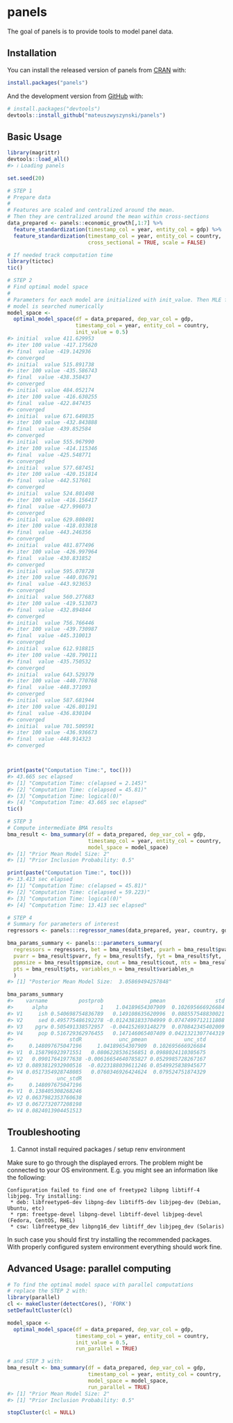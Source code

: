 
<!-- README.md is generated from README.Rmd. Please edit that file -->

# panels

<!-- badges: start -->
<!-- badges: end -->

The goal of panels is to provide tools to model panel data.

## Installation

You can install the released version of panels from
[CRAN](https://CRAN.R-project.org) with:

``` r
install.packages("panels")
```

And the development version from [GitHub](https://github.com/) with:

``` r
# install.packages("devtools")
devtools::install_github("mateuszwyszynski/panels")
```

## Basic Usage

``` r
library(magrittr)
devtools::load_all()
#> ℹ Loading panels

set.seed(20)

# STEP 1
# Prepare data
#
# Features are scaled and centralized around the mean.
# Then they are centralized around the mean within cross-sections
data_prepared <- panels::economic_growth[,1:7] %>%
  feature_standardization(timestamp_col = year, entity_col = gdp) %>%
  feature_standardization(timestamp_col = year, entity_col = country,
                          cross_sectional = TRUE, scale = FALSE)

# If needed track computation time
library(tictoc)
tic()

# STEP 2
# Find optimal model space
#
# Parameters for each model are initialized with init_value. Then MLE for each
# model is searched numerically
model_space <-
  optimal_model_space(df = data_prepared, dep_var_col = gdp,
                      timestamp_col = year, entity_col = country,
                      init_value = 0.5)
#> initial  value 411.629953
#> iter 100 value -417.175620
#> final  value -419.142936
#> converged
#> initial  value 515.891738
#> iter 100 value -435.586743
#> final  value -438.358437
#> converged
#> initial  value 484.052174
#> iter 100 value -416.630255
#> final  value -422.847435
#> converged
#> initial  value 671.649835
#> iter 100 value -432.843888
#> final  value -439.852584
#> converged
#> initial  value 555.967990
#> iter 100 value -414.115346
#> final  value -425.548771
#> converged
#> initial  value 577.687451
#> iter 100 value -420.151814
#> final  value -442.517601
#> converged
#> initial  value 524.801498
#> iter 100 value -416.156417
#> final  value -427.996073
#> converged
#> initial  value 629.808491
#> iter 100 value -418.033818
#> final  value -443.246356
#> converged
#> initial  value 481.877496
#> iter 100 value -426.997964
#> final  value -430.831852
#> converged
#> initial  value 595.078728
#> iter 100 value -440.036791
#> final  value -443.923653
#> converged
#> initial  value 560.277683
#> iter 100 value -419.513073
#> final  value -432.894844
#> converged
#> initial  value 756.766446
#> iter 100 value -439.730987
#> final  value -445.310013
#> converged
#> initial  value 612.918815
#> iter 100 value -428.790111
#> final  value -435.750532
#> converged
#> initial  value 643.529379
#> iter 100 value -440.770768
#> final  value -448.371093
#> converged
#> initial  value 587.681944
#> iter 100 value -426.801191
#> final  value -436.830104
#> converged
#> initial  value 701.509591
#> iter 100 value -436.936673
#> final  value -448.914323
#> converged



print(paste("Computation Time:", toc()))
#> 43.665 sec elapsed
#> [1] "Computation Time: c(elapsed = 2.145)"
#> [2] "Computation Time: c(elapsed = 45.81)"
#> [3] "Computation Time: logical(0)"
#> [4] "Computation Time: 43.665 sec elapsed"
tic()

# STEP 3
# Compute intermediate BMA results
bma_result <- bma_summary(df = data_prepared, dep_var_col = gdp,
                          timestamp_col = year, entity_col = country,
                          model_space = model_space)
#> [1] "Prior Mean Model Size: 2"
#> [1] "Prior Inclusion Probability: 0.5"

print(paste("Computation Time:", toc()))
#> 13.413 sec elapsed
#> [1] "Computation Time: c(elapsed = 45.81)"
#> [2] "Computation Time: c(elapsed = 59.223)"
#> [3] "Computation Time: logical(0)"
#> [4] "Computation Time: 13.413 sec elapsed"

# STEP 4
# Summary for parameters of interest
regressors <- panels:::regressor_names(data_prepared, year, country, gdp)

bma_params_summary <- panels:::parameters_summary(
  regressors = regressors, bet = bma_result$bet, pvarh = bma_result$pvarh,
  pvarr = bma_result$pvarr, fy = bma_result$fy, fyt = bma_result$fyt,
  ppmsize = bma_result$ppmsize, cout = bma_result$cout, nts = bma_result$nts,
  pts = bma_result$pts, variables_n = bma_result$variables_n
  )
#> [1] "Posterior Mean Model Size:  3.05869494257848"

bma_params_summary
#>    varname          postprob               pmean                std
#>      alpha                 1    1.04189654307909  0.102695666926684
#> V1     ish 0.540698754836789   0.149108635620996  0.088557548830021
#> V2     sed 0.495775486192278 -0.0124381833704999 0.0747499712111808
#> V3    pgrw 0.505491338572957  -0.044152693148279  0.070842345402009
#> V4     pop 0.516729362976455   0.147146065407409 0.0421321307744319
#>                  stdR            unc_pmean            unc_std
#>     0.148097675047196     1.04189654307909  0.102695666926684
#> V1  0.158796923971551   0.0806228536156851 0.0988024110305675
#> V2   0.09017641977638 -0.00616654640785827 0.0529985728267167
#> V3 0.0893812932900516  -0.0223188039611246 0.0549925838945677
#> V4 0.0517354928748085   0.0760346926424624  0.079524751874329
#>              unc_stdR
#>     0.148097675047196
#> V1  0.138405308268246
#> V2 0.0637982353760638
#> V3 0.0672732077208198
#> V4 0.0824013904451513
```

## Troubleshooting

1.  Cannot install required packages / setup renv environment

Make sure to go through the displayed errors. The problem might be
connected to your OS environment. E.g. you might see an information like
the following:

    Configuration failed to find one of freetype2 libpng libtiff-4 libjpeg. Try installing:
     * deb: libfreetype6-dev libpng-dev libtiff5-dev libjpeg-dev (Debian, Ubuntu, etc)
     * rpm: freetype-devel libpng-devel libtiff-devel libjpeg-devel (Fedora, CentOS, RHEL)
     * csw: libfreetype_dev libpng16_dev libtiff_dev libjpeg_dev (Solaris)

In such case you should first try installing the recommended packages.
With properly configured system environment everything should work fine.

## Advanced Usage: parallel computing

``` r
# To find the optimal model space with parallel computations
# replace the STEP 2 with:
library(parallel)
cl <- makeCluster(detectCores(), 'FORK')
setDefaultCluster(cl)

model_space <-
  optimal_model_space(df = data_prepared, dep_var_col = gdp,
                      timestamp_col = year, entity_col = country,
                      init_value = 0.5,
                      run_parallel = TRUE)

# and STEP 3 with:
bma_result <- bma_summary(df = data_prepared, dep_var_col = gdp,
                          timestamp_col = year, entity_col = country,
                          model_space = model_space,
                          run_parallel = TRUE)
#> [1] "Prior Mean Model Size: 2"
#> [1] "Prior Inclusion Probability: 0.5"

stopCluster(cl = NULL)
```
